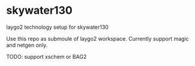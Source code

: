 # skywater130
laygo2 technology setup for skywater130

Use this repo as submoule of laygo2 workspace.
Currently support magic and netgen only.

TODO: support xschem or BAG2